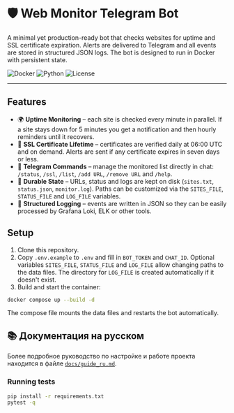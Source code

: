 # 🛡️ Web Monitor Telegram Bot

A minimal yet production-ready bot that checks websites for uptime and SSL certificate expiration. Alerts are delivered to Telegram and all events are stored in structured JSON logs. The bot is designed to run in Docker with persistent state.

![Docker](https://img.shields.io/badge/docker-ready-blue)
![Python](https://img.shields.io/badge/python-3.11+-green)
![License](https://img.shields.io/badge/license-MIT-lightgrey)

---

## Features

- 🌍 **Uptime Monitoring** – each site is checked every minute in parallel. If a site stays down for 5 minutes you get a notification and then hourly reminders until it recovers.
- 🔐 **SSL Certificate Lifetime** – certificates are verified daily at 06:00 UTC and on demand. Alerts are sent if any certificate expires in seven days or less.
- 📡 **Telegram Commands** – manage the monitored list directly in chat: `/status`, `/ssl`, `/list`, `/add URL`, `/remove URL` and `/help`.
- 💾 **Durable State** – URLs, status and logs are kept on disk (`sites.txt`, `status.json`, `monitor.log`). Paths can be customized via the `SITES_FILE`, `STATUS_FILE` and `LOG_FILE` variables.
- 📄 **Structured Logging** – events are written in JSON so they can be easily processed by Grafana Loki, ELK or other tools.



## Setup

1. Clone this repository.
2. Copy `.env.example` to `.env` and fill in `BOT_TOKEN` and `CHAT_ID`.
   Optional variables `SITES_FILE`, `STATUS_FILE` and `LOG_FILE` allow
   changing paths to the data files. The directory for `LOG_FILE` is
   created automatically if it doesn't exist.
3. Build and start the container:

```bash
docker compose up --build -d
```

The compose file mounts the data files and restarts the bot automatically.


## 📚 Документация на русском

Более подробное руководство по настройке и работе проекта находится в файле
[`docs/guide_ru.md`](docs/guide_ru.md).


### Running tests

```bash
pip install -r requirements.txt
pytest -q
```
